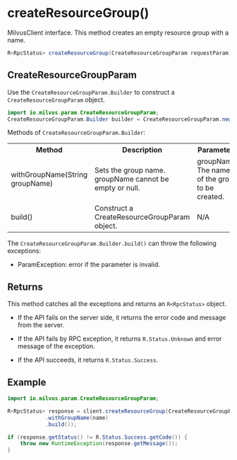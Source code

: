 # createResourceGroup()

MilvusClient interface. This method creates an empty resource group with a name.

```java
R<RpcStatus> createResourceGroup(CreateResourceGroupParam requestParam);
```

## CreateResourceGroupParam 

Use the `CreateResourceGroupParam.Builder` to construct a `CreateResourceGroupParam` object.

```java
import io.milvus.param.CreateResourceGroupParam;
CreateResourceGroupParam.Builder builder = CreateResourceGroupParam.newBuilder();
```

Methods of `CreateResourceGroupParam.Builder`:

<table>
    <tr>
        <th>Method</th>
        <th>Description</th>
        <th>Parameters</th>
    </tr>
    <tr>
        <td>withGroupName(String groupName)</td>
        <td>Sets the group name. groupName cannot be empty or null.</td>
        <td>groupName: The name of the group to be created.</td>
    </tr>
    <tr>
        <td>build()</td>
        <td>Construct a CreateResourceGroupParam object.</td>
        <td>N/A</td>
    </tr>
</table>

The `CreateResourceGroupParam.Builder.build()` can throw the following exceptions:

- ParamException: error if the parameter is invalid.

## Returns

This method catches all the exceptions and returns an `R<RpcStatus>` object.

- If the API fails on the server side, it returns the error code and message from the server.

- If the API fails by RPC exception, it returns `R.Status.Unknown` and error message of the exception.

- If the API succeeds, it returns `R.Status.Success`.

## Example

```java
import io.milvus.param.CreateResourceGroupParam;

R<RpcStatus> response = client.createResourceGroup(CreateResourceGroupParam.newBuilder()
            .withGroupName(name)
            .build());

if (response.getStatus() != R.Status.Success.getCode()) {
    throw new RuntimeException(response.getMessage());
}
```
